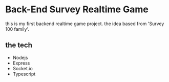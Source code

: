 # Back-End Survey Realtime Game

this is my first backend realtime game project. the idea based from 'Survey 100 family'.

## the tech

- Nodejs
- Express
- Socket.io
- Typescript
